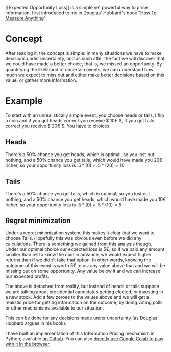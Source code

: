 [[Expected Opportunity Loss]] is a simple yet powerful way to price information, first introduced to me in Douglas' Hubbard's book "[How To Measure Anything](https://www.goodreads.com/book/show/444653.How_to_Measure_Anything)"

# Concept
After reading it, the concept is simple: In many situations we have to make decisions under uncertainty, and as such after the fact we will discover that we could have made a better choice, that is, we missed an opportunity. By quantifying the likelihood of uncertain events, we can understand how much we expect to miss out and either make better decisions based on this value, or gather more information.

# Example
To start with an unrealistically simple event, you choose heads or tails, I flip a coin and if you got heads correct you receive $ 10€ $, if you got tails correct you receive $ 20€ $. You have to choices

## Heads
There's a 50% chance you get heads, which is optimal, so you lost out nothing, and a 50% chance you get tails, which would have made you $20$€ richer, so your opportunity loss is $.5 * (0) + .5 * (20) = 10$

## Tails
There's a 50% chance you get tails, which is optimal, so you lost out nothing, and a 50% chance you get heads, which would have made you $10$€ richer, so your opportunity loss is $.5 * (0) + .5 * (10) = 5$

## Regret minimization
Under a regret minimization system, this makes it clear that we want to choose Tails. Hopefully this was obvious even before we did any calculations. There is something we gained from this analysis though. Under our optimal choice our expected loss is $5$€, so if we paid any amount smaller than $5$€ to know the coin in advance, we would expect higher returns than if we didn't take that option. In other words, knowing the outcome of this event is worth $5$€ to us: any value above that and we will be missing out on some opportunity. Any value below it and we can increase our expected profits.

The above is detached from reality, but instead of heads or tails suppose we are talking about presidential candidates getting elected, or investing in a new stock. Add a few zeroes to the values above and we will get a realistic price for getting information on the outcome, by doing voting polls or other mechanisms available to our situation.

This can be done for any decisions made under uncertainty (as Douglas Hubbard argues in his book).

I have built an implementation of this Information Pricing mechanism in Python, available [on Github](https://github.com/migueltorrescosta/tutor/blob/master/ExpectedOpportunityLoss.ipynb). You can also [directly use Google Colab to play with it in the browser](https://colab.research.google.com/github/migueltorrescosta/tutor/blob/master/ExpectedOpportunityLoss.ipynb)